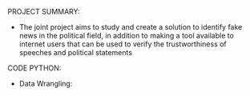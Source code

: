 PROJECT SUMMARY:
- The joint project aims to study and create a solution to identify fake news in the political field, in addition to making a tool available to internet users that can be used to verify the trustworthiness of speeches and political statements

CODE PYTHON:
- Data Wrangling:
  
